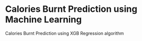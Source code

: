 # Calories Burnt Prediction using Machine Learning 
Calories Burnt Prediction using XGB Regression algorithm 
